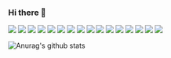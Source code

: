 ### Hi there 👋

<!--
**KwangryeolPark/KwangryeolPark** is a ✨ _special_ ✨ repository because its `README.md` (this file) appears on your GitHub profile.

Here are some ideas to get you started:

- 🔭 I’m currently working on ...
- 🌱 I’m currently learning ...
- 👯 I’m looking to collaborate on ...
- 🤔 I’m looking for help with ...
- 💬 Ask me about ...
- 📫 How to reach me: ...
- 😄 Pronouns: ...
- ⚡ Fun fact: ...
-->

<img src="https://img.shields.io/badge/Python-3776AB?style=for-the-badge&logo=python&logoColor=white"> <img src="https://img.shields.io/badge/C-A8B9CC?style=for-the-badge&logo=c&logoColor=white"> <img src="https://img.shields.io/badge/C++-00599C?style=for-the-badge&logo=cplusplus&logoColor=white"> <img src="https://img.shields.io/badge/Octave-0790C0?style=for-the-badge&logo=octave&logoColor=white"> <img src="https://img.shields.io/badge/PyTorch-EE4C2C?style=for-the-badge&logo=pytorch&logoColor=white"> <img src="https://img.shields.io/badge/TensorFlow-FF6F00?style=for-the-badge&logo=tensorflow&logoColor=white"> <img src="https://img.shields.io/badge/Arduino-00878F?style=for-the-badge&logo=arduino&logoColor=white"> <img src="https://img.shields.io/badge/STMicroelectronics-03234B?style=for-the-badge&logo=stmicroelectronics&logoColor=white"> <img src="https://img.shields.io/badge/Arm-0891BD?style=for-the-badge&logo=arm&logoColor=white"> <img src="https://img.shields.io/badge/Visual Studio-5c2d91?style=for-the-badge&logo=visualstudio&logoColor=white"> <img src="https://img.shields.io/badge/Android Studio-3ddc84?style=for-the-badge&logo=androidstudio&logoColor=white"> <img src="https://img.shields.io/badge/HTML-e34f26?style=for-the-badge&logo=html5&logoColor=white"> <img src="https://img.shields.io/badge/CSS-1572b6?style=for-the-badge&logo=css3&logoColor=white"> <img src="https://img.shields.io/badge/Flutter-02569b?style=for-the-badge&logo=flutter&logoColor=white"> <img src="https://img.shields.io/badge/Espressif-e7352c?style=for-the-badge&logo=espressif&logoColor=white"> <img src="https://img.shields.io/badge/Linux-fcc624?style=for-the-badge&logo=linux&logoColor=white">

![Anurag's github stats](https://github-readme-stats.vercel.app/api?username=KwangryeolPark&show_icons=true&theme=solarized-light)
